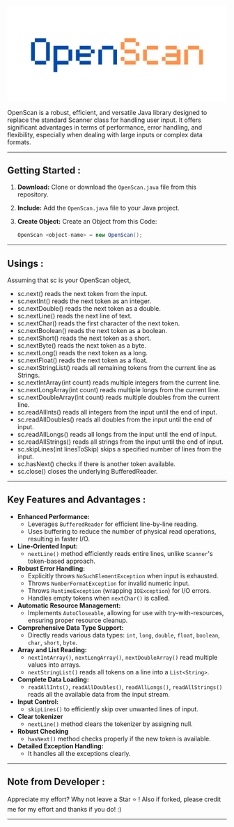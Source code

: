 <p align="center">
  <img src="https://github.com/Chill-Astro/OpenScan/blob/main/OpenScan.png" width="540px">
</p>
 
OpenScan is a robust, efficient, and versatile Java library designed to replace the standard Scanner class for handling user input. It offers significant advantages in terms of performance, error handling, and flexibility, especially when dealing with large inputs or complex data formats.

---

## Getting Started :

1.  **Download:** Clone or download the `OpenScan.java` file from this repository.
2.  **Include:** Add the `OpenScan.java` file to your Java project.
3.  **Create Object:** Create an Object from this Code:

    ```java
    OpenScan <object-name> = new OpenScan();
    ```
---

## Usings :
 
Assuming that sc is your OpenScan object,

 - sc.next() reads the next token from the input.
 - sc.nextInt() reads the next token as an integer.
 - sc.nextDouble() reads the next token as a double.
 - sc.nextLine() reads the next line of text.
 - sc.nextChar() reads the first character of the next token.
 - sc.nextBoolean() reads the next token as a boolean.
 - sc.nextShort() reads the next token as a short.
 - sc.nextByte() reads the next token as a byte.
 - sc.nextLong() reads the next token as a long.
 - sc.nextFloat() reads the next token as a float.
 - sc.nextStringList() reads all remaining tokens from the current line as Strings.
 - sc.nextIntArray(int count) reads multiple integers from the current line.
 - sc.nextLongArray(int count) reads multiple longs from the current line.
 - sc.nextDoubleArray(int count) reads multiple doubles from the current line.
 - sc.readAllInts() reads all integers from the input until the end of input.
 - sc.readAllDoubles() reads all doubles from the input until the end of input.
 - sc.readAllLongs() reads all longs from the input until the end of input.
 - sc.readAllStrings() reads all strings from the input until the end of input.
 - sc.skipLines(int linesToSkip) skips a specified number of lines from the input.
 - sc.hasNext() checks if there is another token available.
 - sc.close() closes the underlying BufferedReader.

---

## Key Features and Advantages :

*   **Enhanced Performance:**
    *   Leverages `BufferedReader` for efficient line-by-line reading.
    *   Uses buffering to reduce the number of physical read operations, resulting in faster I/O.
*   **Line-Oriented Input:**
    *   `nextLine()` method efficiently reads entire lines, unlike `Scanner`'s token-based approach.
*   **Robust Error Handling:**
    *   Explicitly throws `NoSuchElementException` when input is exhausted.
    *   Throws `NumberFormatException` for invalid numeric input.
    *   Throws `RuntimeException` (wrapping `IOException`) for I/O errors.
    *   Handles empty tokens when `nextChar()` is called.
*   **Automatic Resource Management:**
    *   Implements `AutoCloseable`, allowing for use with try-with-resources, ensuring proper resource cleanup.
*   **Comprehensive Data Type Support:**
    *   Directly reads various data types: `int`, `long`, `double`, `float`, `boolean`, `char`, `short`, `byte`.
*   **Array and List Reading:**
    *   `nextIntArray()`, `nextLongArray()`, `nextDoubleArray()` read multiple values into arrays.
    *   `nextStringList()` reads all tokens on a line into a `List<String>`.
* **Complete Data Loading:**
    * `readAllInts()`, `readAllDoubles()`, `readAllLongs()`, `readAllStrings()` reads all the available data from the input stream.
*   **Input Control:**
    *   `skipLines()` to efficiently skip over unwanted lines of input.
*   **Clear tokenizer**
    * `nextLine()` method clears the tokenizer by assigning null.
*   **Robust Checking**
    * `hasNext()` method checks properly if the new token is available.
* **Detailed Exception Handling:**
    * It handles all the exceptions clearly.

---

## Note from Developer :

Appreciate my effort? Why not leave a Star ⭐ ! Also if forked, please credit me for my effort and thanks if you do! :)

---
